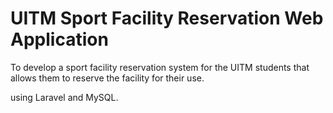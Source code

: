 # UITM Sport Facility Reservation Web Application

To develop a sport facility reservation system for the UITM students that allows them to reserve the facility for their use.

using Laravel and MySQL. 
